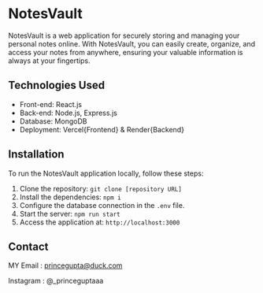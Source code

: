 
# NotesVault

NotesVault is a web application for securely storing and managing your personal notes online. With NotesVault, you can easily create, organize, and access your notes from anywhere, ensuring your valuable information is always at your fingertips.

## Technologies Used

- Front-end: React.js
- Back-end: Node.js, Express.js
- Database: MongoDB
- Deployment: Vercel{Frontend} & Render{Backend}

## Installation

To run the NotesVault application locally, follow these steps:

1. Clone the repository: `git clone [repository URL]`
2. Install the dependencies: `npm i`
3. Configure the database connection in the `.env` file.
4. Start the server: `npm run start`
5. Access the application at: `http://localhost:3000`

## Contact

MY Email : princegupta@duck.com

Instagram : @_princeguptaaa
